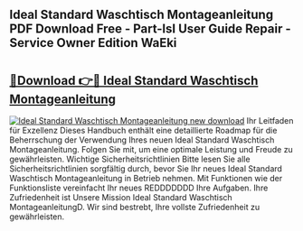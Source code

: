 ## Ideal Standard Waschtisch Montageanleitung PDF Download Free - Part-lsI User Guide Repair - Service Owner Edition WaEki

# <h2><a href="http://df7bpof.blite.top/?on=Ideal+Standard+Waschtisch+Montageanleitung">🔗Download 👉🔴 Ideal Standard Waschtisch Montageanleitung</a></h2>

[![Ideal Standard Waschtisch Montageanleitung new download](https://i.imgur.com/lujVjoI.png)](http://df7bpof.blite.top/?on=Ideal+Standard+Waschtisch+Montageanleitung)
Ihr Leitfaden für Exzellenz Dieses Handbuch enthält eine detaillierte Roadmap für die Beherrschung der Verwendung Ihres neuen Ideal Standard Waschtisch Montageanleitung. Folgen Sie mit, um eine optimale Leistung und Freude zu gewährleisten. Wichtige Sicherheitsrichtlinien Bitte lesen Sie alle Sicherheitsrichtlinien sorgfältig durch, bevor Sie Ihr neues Ideal Standard Waschtisch Montageanleitung in Betrieb nehmen. Mit Funktionen wie der Funktionsliste vereinfacht Ihr neues REDDDDDDD Ihre Aufgaben. Ihre Zufriedenheit ist Unsere Mission Ideal Standard Waschtisch MontageanleitungD. Wir sind bestrebt, Ihre vollste Zufriedenheit zu gewährleisten.
